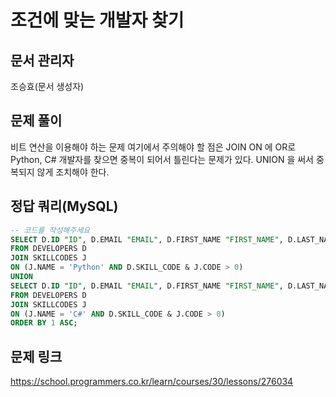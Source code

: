 # 조건에 맞는 개발자 찾기
## 문서 관리자
조승효(문서 생성자)
## 문제 풀이
비트 연산을 이용해야 하는 문제 여기에서 주의해야 할 점은 JOIN ON 에 OR로 Python, C# 개발자를 찾으면 중복이 되어서 틀린다는 문제가 있다. UNION 을 써서 중복되지 않게 조치해야 한다.
## 정답 쿼리(MySQL)
``` sql
-- 코드를 작성해주세요
SELECT D.ID "ID", D.EMAIL "EMAIL", D.FIRST_NAME "FIRST_NAME", D.LAST_NAME "LAST_NAME"
FROM DEVELOPERS D
JOIN SKILLCODES J
ON (J.NAME = 'Python' AND D.SKILL_CODE & J.CODE > 0)
UNION
SELECT D.ID "ID", D.EMAIL "EMAIL", D.FIRST_NAME "FIRST_NAME", D.LAST_NAME "LAST_NAME"
FROM DEVELOPERS D
JOIN SKILLCODES J
ON (J.NAME = 'C#' AND D.SKILL_CODE & J.CODE > 0)
ORDER BY 1 ASC;
```
## 문제 링크
https://school.programmers.co.kr/learn/courses/30/lessons/276034